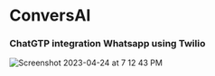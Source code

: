 # ConversAI

### ChatGTP integration Whatsapp using Twilio

![Screenshot 2023-04-24 at 7 12 43 PM](https://user-images.githubusercontent.com/62880056/234135416-016626c4-8e12-4066-acd8-59f39182ee18.jpeg)

